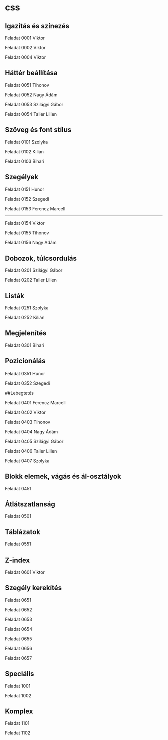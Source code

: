 # css

## Igazítás és színezés

Feladat 0001    Viktor

Feladat 0002    Viktor

Feladat 0004    Viktor

## Háttér beállítása

Feladat 0051  Tihonov

Feladat 0052  Nagy Ádám

Feladat 0053  Szilágyi Gábor

Feladat 0054  Taller Lilien

## Szöveg és font stílus

Feladat 0101  Szolyka

Feladat 0102  Kilián

Feladat 0103 Bihari

## Szegélyek

Feladat 0151 Hunor

Feladat 0152 Szegedi

Feladat 0153 Ferencz Marcell

-----
Feladat 0154  Viktor

Feladat 0155  Tihonov

Feladat 0156  Nagy Ádám

## Dobozok, túlcsordulás

Feladat 0201  Szilágyi Gábor

Feladat 0202  Taller Lilien

## Listák

Feladat 0251  Szolyka

Feladat 0252 Kilián

## Megjelenítés 

Feladat 0301  Bihari

## Pozicionálás  

Feladat 0351  Hunor

Feladat 0352 Szegedi

##Lebegtetés

Feladat 0401  Ferencz Marcell

Feladat 0402   Viktor

Feladat 0403  Tihonov

Feladat 0404  Nagy Ádám

Feladat 0405  Szilágyi Gábor

Feladat 0406  Taller Lilien

Feladat 0407   Szolyka

## Blokk elemek, vágás és ál-osztályok

Feladat 0451  

## Átlátszatlanság  

Feladat 0501  

## Táblázatok

Feladat 0551

## Z-index

Feladat 0601       Viktor

## Szegély kerekítés

Feladat 0651

Feladat 0652

Feladat 0653

Feladat 0654

Feladat 0655

Feladat 0656

Feladat 0657

## Speciális

Feladat 1001

Feladat 1002

## Komplex

Feladat 1101

Feladat 1102

